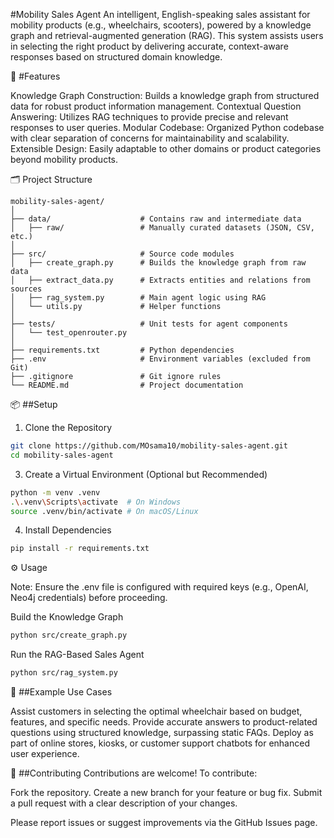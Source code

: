 #Mobility Sales Agent
An intelligent, English-speaking sales assistant for mobility products (e.g., wheelchairs, scooters), powered by a knowledge graph and retrieval-augmented generation (RAG). This system assists users in selecting the right product by delivering accurate, context-aware responses based on structured domain knowledge.

🚀 #Features

Knowledge Graph Construction: Builds a knowledge graph from structured data for robust product information management.
Contextual Question Answering: Utilizes RAG techniques to provide precise and relevant responses to user queries.
Modular Codebase: Organized Python codebase with clear separation of concerns for maintainability and scalability.
Extensible Design: Easily adaptable to other domains or product categories beyond mobility products.


🗂️ Project Structure
```
mobility-sales-agent/
│
├── data/                    # Contains raw and intermediate data
│   ├── raw/                 # Manually curated datasets (JSON, CSV, etc.)
│
├── src/                     # Source code modules
│   ├── create_graph.py      # Builds the knowledge graph from raw data
│   ├── extract_data.py      # Extracts entities and relations from sources
│   ├── rag_system.py        # Main agent logic using RAG
│   └── utils.py             # Helper functions
│
├── tests/                   # Unit tests for agent components
│   └── test_openrouter.py
│
├── requirements.txt         # Python dependencies
├── .env                     # Environment variables (excluded from Git)
├── .gitignore               # Git ignore rules
└── README.md                # Project documentation
```

📦 ##Setup
1. Clone the Repository
```bash
git clone https://github.com/MOsama10/mobility-sales-agent.git
cd mobility-sales-agent
```
3. Create a Virtual Environment (Optional but Recommended)
```bash
python -m venv .venv
.\.venv\Scripts\activate  # On Windows
source .venv/bin/activate # On macOS/Linux
```
4. Install Dependencies
```bash
pip install -r requirements.txt
```

⚙️ Usage

Note: Ensure the .env file is configured with required keys (e.g., OpenAI, Neo4j credentials) before proceeding.

Build the Knowledge Graph
```bash
python src/create_graph.py
```
Run the RAG-Based Sales Agent
```bash
python src/rag_system.py
```

🧠 ##Example Use Cases

Assist customers in selecting the optimal wheelchair based on budget, features, and specific needs.
Provide accurate answers to product-related questions using structured knowledge, surpassing static FAQs.
Deploy as part of online stores, kiosks, or customer support chatbots for enhanced user experience.


🤝 ##Contributing
Contributions are welcome! To contribute:

Fork the repository.
Create a new branch for your feature or bug fix.
Submit a pull request with a clear description of your changes.

Please report issues or suggest improvements via the GitHub Issues page.
